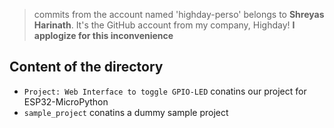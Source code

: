 >commits from the account named 'highday-perso' belongs to **Shreyas Harinath**. It's the GitHub account from my company, Highday! **I applogize for this inconvenience** 

## Content of the directory

- `Project: Web Interface to toggle GPIO-LED` conatins our project for ESP32-MicroPython
- `sample_project` conatins a dummy sample project